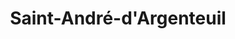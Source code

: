 ---
title: Saint-André-d'Argenteuil
url: /saint-andre-dargenteuil/
latitude: 45.562
longitude: -74.336
---